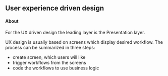 ## User experience driven design

#### About

For the UX driven design the leading layer is the Presentation layer.

UX design is usually based on screens which display desired workflow. The process can be summarized in three steps:

- create screen, which users will like
- trigger workflows from the screens
- code the workflows to use business logic
